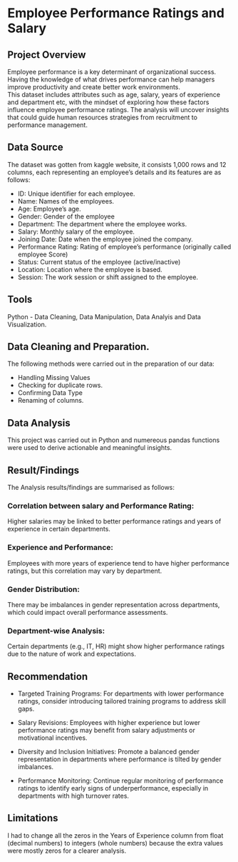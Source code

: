 # Employee Performance Ratings and Salary

## Project Overview

Employee performance is a key determinant of organizational success. Having the knowledge of what drives performance can help managers improve productivity and create better work environments.     
This dataset includes attributes such as age, salary, years of experience and department etc, with the mindset of exploring how these factors influence employee performance ratings.
The analysis will uncover insights that could guide human resources strategies from recruitment to performance management.



## Data Source
The dataset was gotten from kaggle website, it consists 1,000 rows and 12 columns, each representing an employee’s details and its features are as follows:
- 	ID:		Unique identifier for each employee.
- 	Name:	Names of the employees.
-  Age:		Employee’s age.
- Gender:	Gender of the employee
-	Department:	The department where the employee works.
-	Salary:	Monthly salary of the employee.
-	Joining Date:	Date when the employee joined the company.
-	Performance Rating: Rating of employee’s performance (originally called employee Score)
-	Status: Current status of the employee (active/inactive)
-	Location:	Location where the employee is based.
-	Session:	The work session or shift assigned to the employee.

## Tools
Python - Data Cleaning, Data Manipulation, Data Analyis and Data Visualization.
## Data Cleaning and Preparation.
The following methods were carried out in the preparation of our data:
- Handling Missing Values
- Checking for duplicate rows.
- Confirming Data Type
- Renaming of columns.
## Data Analysis
This project was carried out in Python and numereous pandas functions were used to derive actionable and meaningful insights.
## Result/Findings
The Analysis results/findings are summarised as follows:
### Correlation between salary and Performance Rating:
Higher salaries may be linked to better performance ratings and years of  experience in certain departments.
### Experience and Performance: 
Employees with more years of experience tend to have higher performance ratings, but this correlation may vary by department.
### Gender Distribution: 
There may be imbalances in gender representation across departments, which could impact overall performance assessments.
### Department-wise Analysis: 
Certain departments (e.g., IT, HR) might show higher performance ratings due to the nature of work and expectations.
## Recommendation
- Targeted Training Programs: For departments with lower performance ratings, consider introducing tailored training programs to address skill gaps.

-	Salary Revisions: Employees with higher experience but lower performance ratings may benefit from salary adjustments or motivational incentives.

-	Diversity and Inclusion Initiatives: Promote a balanced gender representation in departments where performance is tilted by gender imbalances.

-	Performance Monitoring: Continue regular monitoring of performance ratings to identify early signs of underperformance, especially in departments with high turnover rates.

## Limitations
I had to change all the zeros in the Years of Experience column from float (decimal numbers) to integers (whole numbers) because the extra values were mostly zeros for a clearer analysis.
